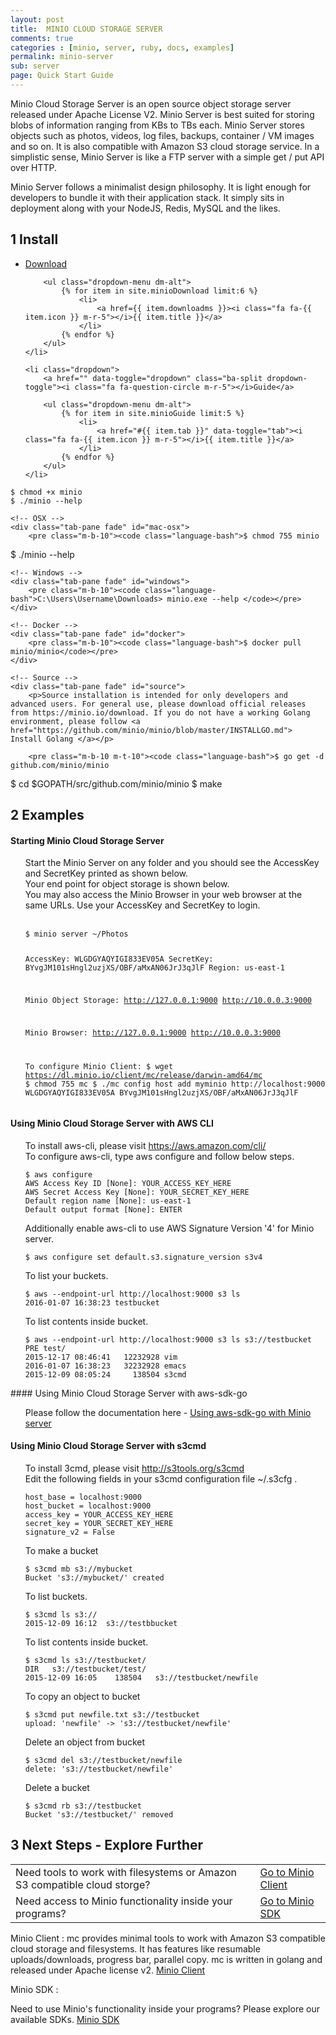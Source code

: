 ```yaml
---
layout: post
title:  MINIO CLOUD STORAGE SERVER
comments: true
categories : [minio, server, ruby, docs, examples]
permalink: minio-server 
sub: server 
page: Quick Start Guide
---
```


Minio Cloud Storage Server is an open source object storage server released under Apache License V2.  Minio Server is best suited for storing blobs of information ranging from KBs to TBs each. Minio Server stores objects such as photos, videos, log files, backups, container / VM images and so on. It is also compatible with Amazon S3 cloud storage service. In a simplistic sense, Minio Server is like a FTP server with a simple get / put API over HTTP.

Minio Server follows a minimalist design philosophy. It is light enough for developers to bundle it with their application stack. It simply sits in deployment along with your NodeJS, Redis, MySQL and the likes. 
 
## <span>1</span> Install

<ul class="list-unstyled list-inline btn-action">
    <li class="dropdown">
        <a href="" data-toggle="dropdown" class="ba-split dropdown-toggle"><i class="fa fa-download m-r-5"></i>Download</a>

        <ul class="dropdown-menu dm-alt">
            {% for item in site.minioDownload limit:6 %}
                <li>
                    <a href={{ item.downloadms }}><i class="fa fa-{{ item.icon }} m-r-5"></i>{{ item.title }}</a>
                </li>
            {% endfor %}
        </ul>
    </li> 
    
    <li class="dropdown">
        <a href="" data-toggle="dropdown" class="ba-split dropdown-toggle"><i class="fa fa-question-circle m-r-5"></i>Guide</a>

        <ul class="dropdown-menu dm-alt">
            {% for item in site.minioGuide limit:5 %}
                <li>
                    <a href="#{{ item.tab }}" data-toggle="tab"><i class="fa fa-{{ item.icon }} m-r-5"></i>{{ item.title }}</a>
                </li>
            {% endfor %}
        </ul>
    </li>
</ul>

<div class="tab-content">
    <!-- GNU/Linux -->
    <div class="tab-pane fade" id="gnu-linux">
        <pre class="m-b-10"><code class="language-bash">$ chmod +x minio
$ ./minio --help</code></pre>
    </div>
    
    <!-- OSX -->
    <div class="tab-pane fade" id="mac-osx">
        <pre class="m-b-10"><code class="language-bash">$ chmod 755 minio
$ ./minio --help</code></pre>
    </div>
    
    <!-- Windows -->
    <div class="tab-pane fade" id="windows">
        <pre class="m-b-10"><code class="language-bash">C:\Users\Username\Downloads> minio.exe --help </code></pre>
    </div>
    
    <!-- Docker -->
    <div class="tab-pane fade" id="docker">
        <pre class="m-b-10"><code class="language-bash">$ docker pull minio/minio</code></pre>
    </div>
    
    <!-- Source -->
    <div class="tab-pane fade" id="source">
        <p>Source installation is intended for only developers and advanced users. For general use, please download official releases from https://minio.io/download. If you do not have a working Golang environment, please follow <a href="https://github.com/minio/minio/blob/master/INSTALLGO.md"> Install Golang </a></p>
    
        <pre class="m-b-10 m-t-10"><code class="language-bash">$ go get -d github.com/minio/minio
$ cd $GOPATH/src/github.com/minio/minio
$ make</code></pre>
    </div>
</div>

## <span>2</span> Examples

#### Starting Minio Cloud Storage Server 

<ul style="list-style: none;">
	
 <li><i class="fa fa-caret-right"></i> Start the Minio Server on any folder and you should see the AccessKey and SecretKey printed as shown below.</li>
 <li><i class="fa fa-caret-right"></i> Your end point for object storage is shown below.</li>
 <li><i class="fa fa-caret-right"></i> You may also access the Minio Browser in your web browser at the same URLs. Use your AccessKey and SecretKey to login.</li>

<br>
<pre class="m-b-10"><code class="language-bash">$ minio server ~/Photos

AccessKey: WLGDGYAQYIGI833EV05A  SecretKey: BYvgJM101sHngl2uzjXS/OBF/aMxAN06JrJ3qJlF  Region: us-east-1

Minio Object Storage:
	 http://127.0.0.1:9000
	 http://10.0.0.3:9000

Minio Browser:
	 http://127.0.0.1:9000
	 http://10.0.0.3:9000

To configure Minio Client:
    $ wget https://dl.minio.io/client/mc/release/darwin-amd64/mc
    $ chmod 755 mc
    $ ./mc config host add myminio http://localhost:9000 WLGDGYAQYIGI833EV05A BYvgJM101sHngl2uzjXS/OBF/aMxAN06JrJ3qJlF
</code></pre>

</ul>
<!--We agreed in our meeting that we will leave this here temporarily. Move it to Recipes (How Tos) in the next release -->
<!-- Replace this with How to use Minio Browser in another release-->

#### Using Minio Cloud Storage Server with AWS CLI

<ul style="list-style: none;">
	 
  <li> <i class="fa fa-caret-right"></i> To install aws-cli, please visit <a href="https://aws.amazon.com/cli/">https://aws.amazon.com/cli/</a> </li>

  <li> <i class="fa fa-caret-right"></i> To configure aws-cli, type aws configure and follow below steps.

<pre class="m-b-10"><code class="language-bash">$ aws configure
AWS Access Key ID [None]: YOUR_ACCESS_KEY_HERE
AWS Secret Access Key [None]: YOUR_SECRET_KEY_HERE
Default region name [None]: us-east-1
Default output format [None]: ENTER
</code></pre> </li>

<li><i class="fa fa-caret-right"></i>
Additionally enable aws-cli to use AWS Signature Version '4' for Minio server.

<pre class="m-b-10"><code class="language-bash">$ aws configure set default.s3.signature_version s3v4
</code></pre>
</li>

<li><i class="fa fa-caret-right"></i>
To list your buckets.

<pre class="m-b-10"><code class="language-bash">$ aws --endpoint-url http://localhost:9000 s3 ls
2016-01-07 16:38:23 testbucket
</code></pre>
</li>
<li><i class="fa fa-caret-right"></i>
To list contents inside bucket.

<pre class="m-b-10"><code class="language-bash">$ aws --endpoint-url http://localhost:9000 s3 ls s3://testbucket
PRE test/
2015-12-17 08:46:41   12232928 vim
2016-01-07 16:38:23   32232928 emacs
2015-12-09 08:05:24     138504 s3cmd
</code></pre>
</li>
</ul>
#### Using Minio Cloud Storage Server with aws-sdk-go

<ul style="list-style: none;"> 
 <li><i class="fa fa-caret-right"></i>	
 Please follow the documentation here - <a href="https://github.com/minio/minio/blob/master/AWS-SDK-GO.md">Using aws-sdk-go with Minio server</a> </li>
</ul> 

#### Using Minio Cloud Storage Server with s3cmd

<ul style="list-style: none;">
	<li><i class="fa fa-caret-right"></i> To install 3cmd, please visit <a href="http://s3tools.org/s3cmd">http://s3tools.org/s3cmd</a> </li>

<li><i class="fa fa-caret-right"></i> Edit the following fields in your s3cmd configuration file ~/.s3cfg .
<pre class="m-b-10"><code class="language-bash">host_base = localhost:9000
host_bucket = localhost:9000
access_key = YOUR_ACCESS_KEY_HERE
secret_key = YOUR_SECRET_KEY_HERE
signature_v2 = False
</code></pre>
</li>

<li><i class="fa fa-caret-right"></i> To make a bucket

<pre class="m-b-10"><code class="language-bash">$ s3cmd mb s3://mybucket
Bucket 's3://mybucket/' created
</code></pre>
</li>

<li><i class="fa fa-caret-right"></i> To list buckets.

<pre class="m-b-10"><code class="language-bash">$ s3cmd ls s3://
2015-12-09 16:12  s3://testbbucket
</code></pre>
</li>

<li><i class="fa fa-caret-right"></i> To list contents inside bucket.

<pre class="m-b-10"><code class="language-bash">$ s3cmd ls s3://testbucket/
DIR   s3://testbucket/test/
2015-12-09 16:05    138504   s3://testbucket/newfile
</code></pre>
</li>

<li><i class="fa fa-caret-right"></i> To copy an object to bucket

<pre class="m-b-10"><code class="language-bash">$ s3cmd put newfile.txt s3://testbucket
upload: 'newfile' -> 's3://testbucket/newfile'  
</code></pre>
</li>

<li><i class="fa fa-caret-right"></i> Delete an object from bucket

<pre class="m-b-10"><code class="language-bash">$ s3cmd del s3://testbucket/newfile
delete: 's3://testbucket/newfile'
</code></pre>
</li>
<li><i class="fa fa-caret-right"></i> Delete a bucket

<pre class="m-b-10"><code class="language-bash">$ s3cmd rb s3://testbucket
Bucket 's3://testbucket/' removed
</code></pre> 
</li>
</ul> 

## <span>3</span> Next Steps - Explore Further
<table class="table table-bordered">
<tbody>
	<tr>
	 <td>Need tools to work with filesystems or Amazon S3 compatible cloud storge? </td>
	 <td><a href="minio-client.html"> Go to Minio Client</a></td>
	</tr>
	<tr>
	 <td>Need access to Minio functionality inside your programs? </td>
	 <td><a href="minio-sdk.html"> Go to Minio SDK</a></td>
	</tr> 
</tbody>
</table>

<!-- Table -->

Minio Client : mc provides minimal tools to work with Amazon S3 compatible cloud storage and filesystems. It has features like resumable uploads/downloads, progress bar, parallel copy. mc is written in golang and released under Apache license v2. 
<a href="minio-client.html"> Minio Client</a>

Minio SDK : 

Need to use Minio's functionality inside your programs? Please explore our available SDKs. <a href="minio-sdk.html">Minio SDK </a>

  
